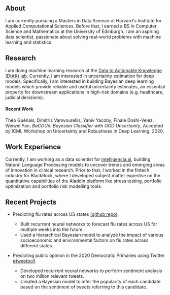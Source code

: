 ## About

I am currently pursuing a Masters in Data Science at Harvard's Institute for Applied Computational Sciences. Before that, I earned a BS in Computer Science and Mathematics at the University of Edinburgh. I am an aspiring data scientist, passionate about solving real-world problems with machine learning and statistics.

## Research

I am doing machine learning research at the [Data to Actionable Knowledge (DtAK) lab](https://dtak.github.io). Currently, I am interested in uncertainty estimation for deep models. Specifically, I am interested in building Bayesian deep learning models which provide reliable and useful uncertainty estimates, an essential property for downstream applications in high-risk domains (e.g. healthcare, judicial decisions). 

#### Recent Work

Théo Guénais, Dimitris Vamvourellis, Yaniv Yacoby, Finale Doshi-Velez, Weiwei Pan, *BaCOUn: Bayesian Classifier with OOD Uncertainty*, Accepted by ICML Workshop on Uncertainty and Robustness in Deep Learning, 2020.

## Work Experience

Currently, I am working as a data scientist for [intelligencia.ai](https://www.intelligencia.ai/), building Natural Language Processing models to uncover trends and emerging areas of innovation in clinical research. Prior to that, I worked in the fintech industry for BlackRock, where I developed subject matter expertise on the quantitative capabilities of the Aladdin platform like stress testing, portfolio optimization and portfolio risk modelling tools.


## Recent Projects

- Predicting flu rates across US states [(github repo)](https://github.com/benlevyx/modelling-infectious-disease).
  - Built recurrent neural networks to forecast flu rates across US for multiple weeks into the future.
  - Used a hierarchical Bayesian model to analyze the impact of various socioeconomic and environmental factors on flu rates across different states.
  
- Predicting public opinion in the 2020 Democratic Primaries using Twitter [#tweetpoll](https://benlevyx.github.io/twitter-polling/).
  - Developed recurrent neural networks to perform sentiment analysis on two million relevant tweets.
  - Created a Bayesian model to infer the popularity of each candidate based on the sentiment of tweets referring to this candidate.

